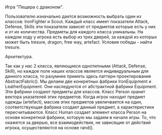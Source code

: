Игра "Пещера с драконом".

Пользователю изначально дается возможность выбрать один из классов: IronFighter и Scout. Каждый класс имеет показатели Attack, Defense, Skills эти показатели зависят от предметов которые есть у них и от их количества. Предметы для каждого класса уникальны. На каждом ходу у игрока есть выбор из трех дверей, за каждой из которых может быть tresure, dragon, free way, artefact. Условия победы - найти tresure.

Архитектура.

Так как у нас 2 класса, являющиеся однотипными (Attack, Defense, Skill), но каждое поле наших классов является индивидуальным для данного класса, то разумнее приметь здесь паттерн проектирования AbstractFabric(). Мы делаем две конкретных фабрики IronEquipment и LeatherEquipment. Они наследуются от абстрактной фабрики Equipment. Эти фабрики создают предметы для классов. Класс Person хранит вектора указателей этих предметов. Когда игрок находит предмет одежды (artefact), массив этих предметов увеличвается на один, соответствующая фабрика создает данный предмет, а характеристики пересчитываются. Класс Human создает элемент класса Person на основе конкретной фабрики, которую мы задаем в начале игры. То, что окажется за дверью, все взаимодействия, не зависящие от действий игрока, осуществляются на основе rand().
